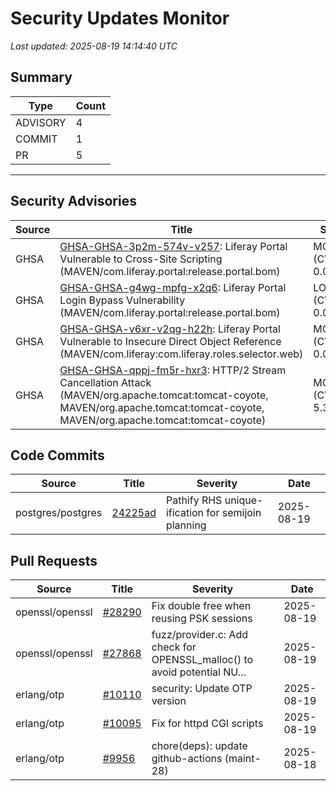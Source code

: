 # Security Updates Monitor

*Last updated: 2025-08-19 14:14:40 UTC*

## Summary
| Type | Count |
|------|-------|
| ADVISORY | 4 |
| COMMIT | 1 |
| PR | 5 |

---

## Security Advisories

| Source | Title | Severity | Date |
|--------|-------|----------|------|
| GHSA | [GHSA-GHSA-3p2m-574v-v257](https://github.com/advisories/GHSA-3p2m-574v-v257): Liferay Portal Vulnerable to Cross-Site Scripting (MAVEN/com.liferay.portal:release.portal.bom) | MODERATE (CVSS: 0.0) | 2025-08-18 |
| GHSA | [GHSA-GHSA-g4wg-mpfg-x2q6](https://github.com/advisories/GHSA-g4wg-mpfg-x2q6): Liferay Portal Login Bypass Vulnerability (MAVEN/com.liferay.portal:release.portal.bom) | LOW (CVSS: 0.0) | 2025-08-18 |
| GHSA | [GHSA-GHSA-v6xr-v2qg-h22h](https://github.com/advisories/GHSA-v6xr-v2qg-h22h): Liferay Portal Vulnerable to Insecure Direct Object Reference (MAVEN/com.liferay:com.liferay.roles.selector.web) | MODERATE (CVSS: 0.0) | 2025-08-18 |
| GHSA | [GHSA-GHSA-qppj-fm5r-hxr3](https://github.com/advisories/GHSA-qppj-fm5r-hxr3): HTTP/2 Stream Cancellation Attack (MAVEN/org.apache.tomcat:tomcat-coyote, MAVEN/org.apache.tomcat:tomcat-coyote, MAVEN/org.apache.tomcat:tomcat-coyote) | MODERATE (CVSS: 5.3) | 2023-10-10 |

## Code Commits

| Source | Title | Severity | Date |
|--------|-------|----------|------|
| postgres/postgres | [24225ad](https://github.com/postgres/postgres/commit/24225ad9aafc576295e210026d8ffa9f50d61145) | Pathify RHS unique-ification for semijoin planning | 2025-08-19 |

## Pull Requests

| Source | Title | Severity | Date |
|--------|-------|----------|------|
| openssl/openssl | [#28290](https://github.com/openssl/openssl/pull/28290) | Fix double free when reusing PSK sessions | 2025-08-19 |
| openssl/openssl | [#27868](https://github.com/openssl/openssl/pull/27868) | fuzz/provider.c: Add check for OPENSSL_malloc() to avoid potential NU… | 2025-08-19 |
| erlang/otp | [#10110](https://github.com/erlang/otp/pull/10110) | security: Update OTP version | 2025-08-19 |
| erlang/otp | [#10095](https://github.com/erlang/otp/pull/10095) | Fix for httpd CGI scripts | 2025-08-19 |
| erlang/otp | [#9956](https://github.com/erlang/otp/pull/9956) | chore(deps): update github-actions (maint-28) | 2025-08-18 |

